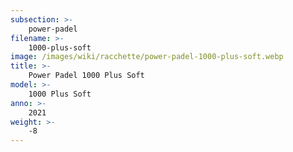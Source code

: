 ```yaml
---
subsection: >-
    power-padel
filename: >-
    1000-plus-soft
image: /images/wiki/racchette/power-padel-1000-plus-soft.webp
title: >-
    Power Padel 1000 Plus Soft
model: >-
    1000 Plus Soft
anno: >-
    2021
weight: >-
    -8
---
```

